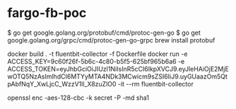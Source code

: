 # fargo-fb-poc

$ go get google.golang.org/protobuf/cmd/protoc-gen-go
$ go get google.golang.org/grpc/cmd/protoc-gen-go-grpc
brew install protobuf

docker build . -t fluentbit-collector -f Dockerfile
docker run -e ACCESS_KEY=9c60f26f-5b6c-4c80-b5f5-625bf965b6a6 -e ACCESS_TOKEN=eyJhbGciOiJIUzI1NiIsInR5cCI6IkpXVCJ9.eyJleHAiOjE2MjEwOTQ5NzAsImlhdCI6MTYyMTA4NDk3MCwicm9sZSI6IiJ9.uyGUaazOm5QtpAbfNqY_XwLjcC_WzzV1ll_X8zuZlO0 -it --rm fluentbit-collector

openssl enc -aes-128-cbc -k secret -P -md sha1
